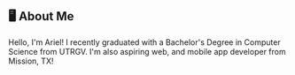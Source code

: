 ## 🖥 About Me

Hello, I'm Ariel! I recently graduated with a Bachelor's Degree in Computer Science from UTRGV. I'm also aspiring web, and mobile app developer from Mission, TX!

<!---
argamez98/argamez98 is a ✨ special ✨ repository because its `README.md` (this file) appears on your GitHub profile.
You can click the Preview link to take a look at your changes.
--->
